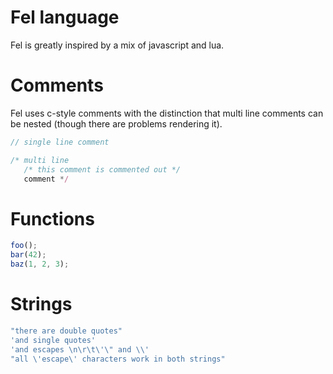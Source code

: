 # Fel language
Fel is greatly inspired by a mix of javascript and lua.

# Comments
Fel uses c-style comments with the distinction that multi line comments can be nested (though there are problems rendering it).

```javascript
// single line comment

/* multi line
   /* this comment is commented out */
   comment */
```

# Functions

```javascript
foo();
bar(42);
baz(1, 2, 3);
```

# Strings

```javascript
"there are double quotes"
'and single quotes'
'and escapes \n\r\t\'\" and \\'
"all \'escape\' characters work in both strings"
```

